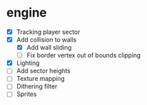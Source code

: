 # engine

- [X] Tracking player sector
- [X] Add collision to walls
    - [X] Add wall sliding
    - [ ] Fix border vertex out of bounds clipping
- [X] Lighting
- [ ] Add sector heights
- [ ] Texture mapping
- [ ] Dithering filter
- [ ] Sprites